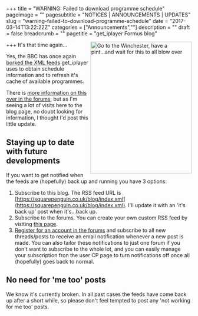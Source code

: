+++
title = "WARNING: Failed to download programme schedule"
pageimage = ""
pagesubtitle = "NOTICES | ANNOUNCEMENTS | UPDATES"
slug = "warning-failed-to-download-programme-schedule"
date = "2017-03-14T13:22:22Z"
categories = ["Announcements",""]
description = ""
draft = false
breadcrumb = ""
pagetitle = "get_iplayer Formus blog"

+++
<img style="float:right;" src="/img/2017/03/blow-over.jpg"  alt="Go to the Winchester, have a pint...and wait for this to all blow over" width="275" height="358" />
It's that time again...

Yes, the BBC has once again [borked the XML feeds](http://www.bbc.co.uk/bbcone/programmes/schedules/london/this_week.xml) get_iplayer uses to obtain schedule information and to refresh it's cache of available programmes. 

There is [more information on this over in the forums](https://squarepenguin.co.uk/forums/thread-1193.html), but as I'm seeing a lot of visits here to the blog page, no doubt looking for information, I thought I'd post this little update.

## Staying up to date with future developments

If you want to get notified when the feeds are (hopefully) back up and running you have 3 options:

1. Subscribe to this blog. The RSS feed URL is [https://squarepenguin.co.uk/blog/index.xml](https://squarepenguin.co.uk/blog/index.xml). I'll update it with an 'it's back up' post when it's...back up.
2. Subscribe to the forums. You can create your own custom RSS feed by visiting [this page](https://squarepenguin.co.uk/forums/misc.php?action=syndication).
3. [Register for an account in the forums](https://squarepenguin.co.uk/forums/member.php?action=register) and subscribe to all new threads/posts to receive an email notification whenever a new post is made. You can also tailor these notifications to just one forum if you don't want to subscribe to the whole lot, and you can easily manage your subscription fron the user CP page to turn notifications off once all (hopefully) goes back to normal. 

## No need for 'me too' posts

We know it's currently broken. In all past cases the feeds have come back up after a short while, so please don't feel tempted to post any 'not working for me too' posts. 
<!--more-->

